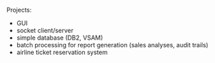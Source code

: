 Projects:
* GUI
* socket client/server
* simple database (DB2, VSAM)
* batch processing for report generation (sales analyses, audit trails)
* airline ticket reservation system